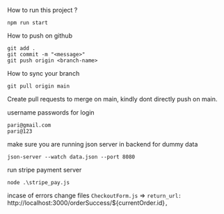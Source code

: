 How to run this project ?
```
npm run start
```

How to push on github
```
git add .
git commit -m "<message>"
git push origin <branch-name>
```

How to sync your branch
```
git pull origin main
```

Create pull requests to merge on main, kindly dont directly push on main.

username passwords for login
```
pari@gmail.com
pari@123
```

make sure you are running json server in backend for dummy data 
```
json-server --watch data.json --port 8080
```

run stripe payment server
```
node .\stripe_pay.js
```
incase of errors change files `CheckoutForm.js` => `return_url: `http://localhost:3000/orderSuccess/${currentOrder.id}`,`

